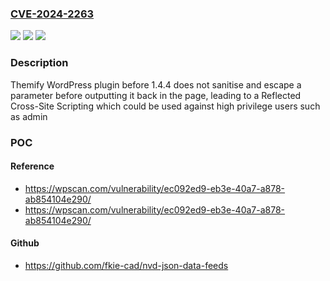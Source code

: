 ### [CVE-2024-2263](https://cve.mitre.org/cgi-bin/cvename.cgi?name=CVE-2024-2263)
![](https://img.shields.io/static/v1?label=Product&message=Themify%20&color=blue)
![](https://img.shields.io/static/v1?label=Version&message=0%3C%201.4.4%20&color=brighgreen)
![](https://img.shields.io/static/v1?label=Vulnerability&message=CWE-79%20Cross-Site%20Scripting%20(XSS)&color=brighgreen)

### Description

Themify  WordPress plugin before 1.4.4 does not sanitise and escape a parameter before outputting it back in the page, leading to a Reflected Cross-Site Scripting which could be used against high privilege users such as admin

### POC

#### Reference
- https://wpscan.com/vulnerability/ec092ed9-eb3e-40a7-a878-ab854104e290/
- https://wpscan.com/vulnerability/ec092ed9-eb3e-40a7-a878-ab854104e290/

#### Github
- https://github.com/fkie-cad/nvd-json-data-feeds

